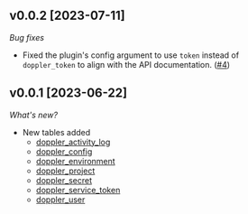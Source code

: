 ## v0.0.2 [2023-07-11]

_Bug fixes_

- Fixed the plugin's config argument to use `token` instead of `doppler_token` to align with the API documentation. ([#4](https://github.com/turbot/steampipe-plugin-doppler/pull/4))

## v0.0.1 [2023-06-22]

_What's new?_

- New tables added
  - [doppler_activity_log](https://hub.steampipe.io/plugins/turbot/doppler/tables/doppler_activity_log)
  - [doppler_config](https://hub.steampipe.io/plugins/turbot/doppler/tables/doppler_config)
  - [doppler_environment](https://hub.steampipe.io/plugins/turbot/doppler/tables/doppler_environment)
  - [doppler_project](https://hub.steampipe.io/plugins/turbot/doppler/tables/doppler_project)
  - [doppler_secret](https://hub.steampipe.io/plugins/turbot/doppler/tables/doppler_secret)
  - [doppler_service_token](https://hub.steampipe.io/plugins/turbot/doppler/tables/doppler_service_token)
  - [doppler_user](https://hub.steampipe.io/plugins/turbot/doppler/tables/doppler_user)
